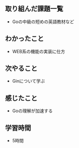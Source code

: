## 取り組んだ課題一覧
- Goの中級の短めの英語教材など

## わかったこと
- WEB系の機能の実装に仕方

## 次やること
- Ginについて学ぶ

## 感じたこと
- Goの理解が加速する

## 学習時間
- 5時間